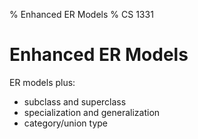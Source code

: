 % Enhanced ER Models
% CS 1331

# Enhanced ER Models

ER models plus:

- subclass and superclass
- specialization and generalization
- category/union type
